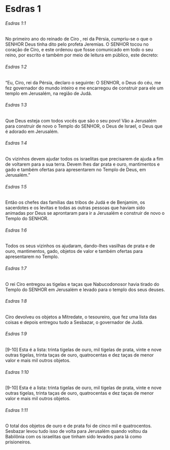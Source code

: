 # Esdras 1

###### Esdras 1:1

No primeiro ano do reinado de Ciro , rei da Pérsia, cumpriu-se o que o SENHOR Deus tinha dito pelo profeta Jeremias. O SENHOR tocou no coração de Ciro, e este ordenou que fosse comunicado em todo o seu reino, por escrito e também por meio de leitura em público, este decreto:

###### Esdras 1:2

“Eu, Ciro, rei da Pérsia, declaro o seguinte: O SENHOR, o Deus do céu, me fez governador do mundo inteiro e me encarregou de construir para ele um templo em Jerusalém, na região de Judá.

###### Esdras 1:3

Que Deus esteja com todos vocês que são o seu povo! Vão a Jerusalém para construir de novo o Templo do SENHOR, o Deus de Israel, o Deus que é adorado em Jerusalém.

###### Esdras 1:4

Os vizinhos devem ajudar todos os israelitas que precisarem de ajuda a fim de voltarem para a sua terra. Devem lhes dar prata e ouro, mantimentos e gado e também ofertas para apresentarem no Templo de Deus, em Jerusalém.”

###### Esdras 1:5

Então os chefes das famílias das tribos de Judá e de Benjamim, os sacerdotes e os levitas e todas as outras pessoas que haviam sido animadas por Deus se aprontaram para ir a Jerusalém e construir de novo o Templo do SENHOR.

###### Esdras 1:6

Todos os seus vizinhos os ajudaram, dando-lhes vasilhas de prata e de ouro, mantimentos, gado, objetos de valor e também ofertas para apresentarem no Templo.

###### Esdras 1:7

O rei Ciro entregou as tigelas e taças que Nabucodonosor havia tirado do Templo do SENHOR em Jerusalém e levado para o templo dos seus deuses.

###### Esdras 1:8

Ciro devolveu os objetos a Mitredate, o tesoureiro, que fez uma lista das coisas e depois entregou tudo a Sesbazar, o governador de Judá.

###### Esdras 1:9

[9-10] Esta é a lista: trinta tigelas de ouro, mil tigelas de prata, vinte e nove outras tigelas, trinta taças de ouro, quatrocentas e dez taças de menor valor e mais mil outros objetos.

###### Esdras 1:10

[9-10] Esta é a lista: trinta tigelas de ouro, mil tigelas de prata, vinte e nove outras tigelas, trinta taças de ouro, quatrocentas e dez taças de menor valor e mais mil outros objetos.

###### Esdras 1:11

O total dos objetos de ouro e de prata foi de cinco mil e quatrocentos. Sesbazar levou tudo isso de volta para Jerusalém quando voltou da Babilônia com os israelitas que tinham sido levados para lá como prisioneiros.

